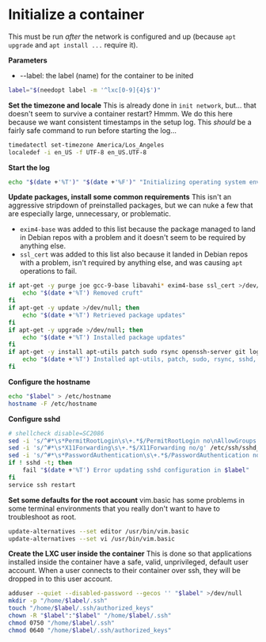 # Initialize a container

This must be run *after* the network is configured and up (because `apt upgrade` and `apt install ...` require it).

**Parameters**
* --label: the label (name) for the container to be inited
```bash
label="$(needopt label -m '^lxc[0-9]{4}$')"
```

**Set the timezone and locale**
This is already done in `init network`, but... that doesn't seem to survive a container restart? Hmmm.
We do this here because we want consistent timestamps in the setup log. This *should* be a fairly safe command to run before starting the log...
```bash
timedatectl set-timezone America/Los_Angeles
localedef -i en_US -f UTF-8 en_US.UTF-8
```

**Start the log**
```bash
echo "$(date +'%T')" "$(date +'%F')" "Initializing operating system environment in $label"
```

**Update packages, install some common requirements**
This isn't an aggressive stripdown of preinstalled packages, but we can nuke a few that are especially large, unnecessary, or problematic.
* `exim4-base` was added to this list because the package managed to land in Debian repos with a problem and it doesn't seem to be required by anything else.
* `ssl_cert` was added to this list also because it landed in Debian repos with a problem, isn't required by anything else, and was causing `apt` operations to fail.
```bash
if apt-get -y purge joe gcc-9-base libavahi* exim4-base ssl_cert >/dev/null && apt-get -y autoremove >/dev/null; then
    echo "$(date +'%T') Removed cruft"
fi
if apt-get -y update >/dev/null; then
    echo "$(date +'%T') Retrieved package updates"
fi
if apt-get -y upgrade >/dev/null; then
    echo "$(date +'%T') Installed package updates"
fi
if apt-get -y install apt-utils patch sudo rsync openssh-server git logrotate >/dev/null; then
    echo "$(date +'%T') Installed apt-utils, patch, sudo, rsync, sshd, git, and logrotate"
fi
```

**Configure the hostname**
```bash
echo "$label" > /etc/hostname
hostname -F /etc/hostname
```

**Configure sshd**
```bash
# shellcheck disable=SC2086
sed -i 's/^#*\s*PermitRootLogin\s\+.*$/PermitRootLogin no\nAllowGroups '$label'/g' /etc/ssh/sshd_config
sed -i 's/^#*\s*X11Forwarding\s\+.*$/X11Forwarding no/g' /etc/ssh/sshd_config
sed -i 's/^#*\s*PasswordAuthentication\s\+.*$/PasswordAuthentication no/g' /etc/ssh/sshd_config
if ! sshd -t; then
    fail "$(date +'%T') Error updating sshd configuration in $label"
fi
service ssh restart
```

**Set some defaults for the root account**
vim.basic has some problems in some terminal environments that you really don't want to have to troubleshoot as root.
```bash
update-alternatives --set editor /usr/bin/vim.basic
update-alternatives --set vi /usr/bin/vim.basic
```

**Create the LXC user inside the container**
This is done so that applications installed inside the container have a safe, valid, unprivileged, default user account. When a user connects to their container over ssh, they will be dropped in to this user account.
```bash
adduser --quiet --disabled-password --gecos '' "$label" >/dev/null
mkdir -p "/home/$label/.ssh"
touch "/home/$label/.ssh/authorized_keys"
chown -R "$label":"$label" "/home/$label/.ssh"
chmod 0750 "/home/$label/.ssh"
chmod 0640 "/home/$label/.ssh/authorized_keys"
```
